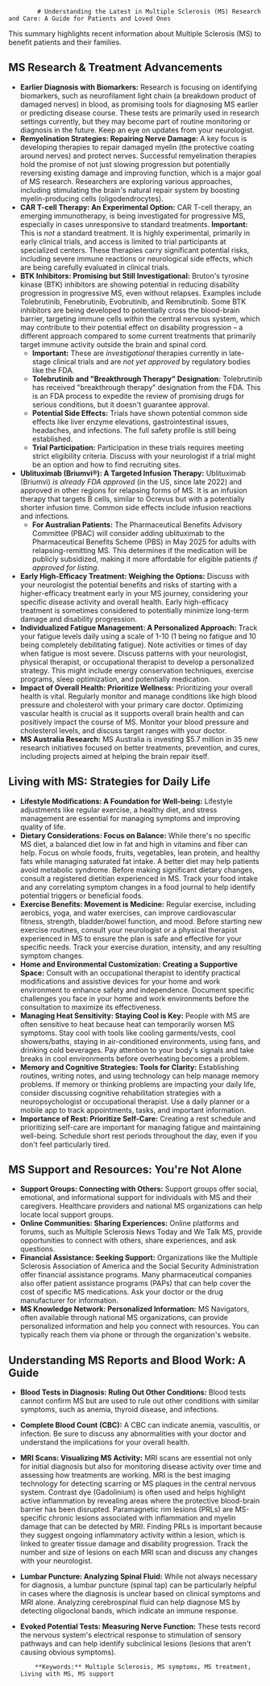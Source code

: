 
            # Understanding the Latest in Multiple Sclerosis (MS) Research and Care: A Guide for Patients and Loved Ones

This summary highlights recent information about Multiple Sclerosis (MS) to benefit patients and their families.

## MS Research & Treatment Advancements

*   **Earlier Diagnosis with Biomarkers:** Research is focusing on identifying biomarkers, such as neurofilament light chain (a breakdown product of damaged nerves) in blood, as promising tools for diagnosing MS earlier or predicting disease course. These tests are primarily used in research settings currently, but they may become part of routine monitoring or diagnosis in the future. Keep an eye on updates from your neurologist.
*   **Remyelination Strategies: Repairing Nerve Damage:** A key focus is developing therapies to repair damaged myelin (the protective coating around nerves) and protect nerves. Successful remyelination therapies hold the promise of not just slowing progression but potentially reversing existing damage and improving function, which is a major goal of MS research. Researchers are exploring various approaches, including stimulating the brain's natural repair system by boosting myelin-producing cells (oligodendrocytes).
*   **CAR T-cell Therapy: An Experimental Option:** CAR T-cell therapy, an emerging immunotherapy, is being investigated for progressive MS, especially in cases unresponsive to standard treatments. **Important:** This is *not* a standard treatment. It is highly experimental, primarily in early clinical trials, and access is limited to trial participants at specialized centers. These therapies carry significant potential risks, including severe immune reactions or neurological side effects, which are being carefully evaluated in clinical trials.
*   **BTK Inhibitors: Promising but Still Investigational:** Bruton's tyrosine kinase (BTK) inhibitors are showing potential in reducing disability progression in progressive MS, even without relapses. Examples include Tolebrutinib, Fenebrutinib, Evobrutinib, and Remibrutinib. Some BTK inhibitors are being developed to potentially cross the blood-brain barrier, targeting immune cells *within* the central nervous system, which may contribute to their potential effect on disability progression – a different approach compared to some current treatments that primarily target immune activity outside the brain and spinal cord.
    *   **Important:** These are *investigational* therapies currently in late-stage clinical trials and are *not yet approved* by regulatory bodies like the FDA.
    *   **Tolebrutinib and "Breakthrough Therapy" Designation:** Tolebrutinib has received "breakthrough therapy" designation from the FDA. This is an FDA process to expedite the review of promising drugs for serious conditions, but it doesn't guarantee approval.
    *   **Potential Side Effects:** Trials have shown potential common side effects like liver enzyme elevations, gastrointestinal issues, headaches, and infections. The full safety profile is still being established.
    *   **Trial Participation:** Participation in these trials requires meeting strict eligibility criteria. Discuss with your neurologist if a trial might be an option and how to find recruiting sites.
*   **Ublituximab (Briumvi®): A Targeted Infusion Therapy:** Ublituximab (Briumvi) *is already FDA approved* (in the US, since late 2022) and approved in other regions for relapsing forms of MS. It is an infusion therapy that targets B cells, similar to Ocrevus but with a potentially shorter infusion time. Common side effects include infusion reactions and infections.
    *   **For Australian Patients:** The Pharmaceutical Benefits Advisory Committee (PBAC) will consider adding ublituximab to the Pharmaceutical Benefits Scheme (PBS) in May 2025 for adults with relapsing-remitting MS. This determines if the medication will be publicly subsidized, making it more affordable for eligible patients *if approved for listing*.
*   **Early High-Efficacy Treatment: Weighing the Options:** Discuss with your neurologist the potential benefits and risks of starting with a higher-efficacy treatment early in your MS journey, considering your specific disease activity and overall health. Early high-efficacy treatment is sometimes considered to potentially minimize long-term damage and disability progression.
*   **Individualized Fatigue Management: A Personalized Approach:** Track your fatigue levels daily using a scale of 1-10 (1 being no fatigue and 10 being completely debilitating fatigue). Note activities or times of day when fatigue is most severe. Discuss patterns with your neurologist, physical therapist, or occupational therapist to develop a personalized strategy. This might include energy conservation techniques, exercise programs, sleep optimization, and potentially medication.
*   **Impact of Overall Health: Prioritize Wellness:** Prioritizing your overall health is vital. Regularly monitor and manage conditions like high blood pressure and cholesterol with your primary care doctor. Optimizing vascular health is crucial as it supports overall brain health and can positively impact the course of MS. Monitor your blood pressure and cholesterol levels, and discuss target ranges with your doctor.
*   **MS Australia Research:** MS Australia is investing \$5.7 million in 35 new research initiatives focused on better treatments, prevention, and cures, including projects aimed at helping the brain repair itself.

## Living with MS: Strategies for Daily Life

*   **Lifestyle Modifications: A Foundation for Well-being:** Lifestyle adjustments like regular exercise, a healthy diet, and stress management are essential for managing symptoms and improving quality of life.
*   **Dietary Considerations: Focus on Balance:** While there's no specific MS diet, a balanced diet low in fat and high in vitamins and fiber can help. Focus on whole foods, fruits, vegetables, lean protein, and healthy fats while managing saturated fat intake. A better diet may help patients avoid metabolic syndrome. Before making significant dietary changes, consult a registered dietitian experienced in MS. Track your food intake and any correlating symptom changes in a food journal to help identify potential triggers or beneficial foods.
*   **Exercise Benefits: Movement is Medicine:** Regular exercise, including aerobics, yoga, and water exercises, can improve cardiovascular fitness, strength, bladder/bowel function, and mood. Before starting new exercise routines, consult your neurologist or a physical therapist experienced in MS to ensure the plan is safe and effective for your specific needs. Track your exercise duration, intensity, and any resulting symptom changes.
*   **Home and Environmental Customization: Creating a Supportive Space:** Consult with an occupational therapist to identify practical modifications and assistive devices for your home and work environment to enhance safety and independence. Document specific challenges you face in your home and work environments before the consultation to maximize its effectiveness.
*   **Managing Heat Sensitivity: Staying Cool is Key:** People with MS are often sensitive to heat because heat can temporarily worsen MS symptoms. Stay cool with tools like cooling garments/vests, cool showers/baths, staying in air-conditioned environments, using fans, and drinking cold beverages. Pay attention to your body's signals and take breaks in cool environments before overheating becomes a problem.
*   **Memory and Cognitive Strategies: Tools for Clarity:** Establishing routines, writing notes, and using technology can help manage memory problems. If memory or thinking problems are impacting your daily life, consider discussing cognitive rehabilitation strategies with a neuropsychologist or occupational therapist. Use a daily planner or a mobile app to track appointments, tasks, and important information.
*   **Importance of Rest: Prioritize Self-Care:** Creating a rest schedule and prioritizing self-care are important for managing fatigue and maintaining well-being. Schedule short rest periods throughout the day, even if you don't feel particularly tired.

## MS Support and Resources: You're Not Alone

*   **Support Groups: Connecting with Others:** Support groups offer social, emotional, and informational support for individuals with MS and their caregivers. Healthcare providers and national MS organizations can help locate local support groups.
*   **Online Communities: Sharing Experiences:** Online platforms and forums, such as Multiple Sclerosis News Today and We Talk MS, provide opportunities to connect with others, share experiences, and ask questions.
*   **Financial Assistance: Seeking Support:** Organizations like the Multiple Sclerosis Association of America and the Social Security Administration offer financial assistance programs. Many pharmaceutical companies also offer patient assistance programs (PAPs) that can help cover the cost of specific MS medications. Ask your doctor or the drug manufacturer for information.
*   **MS Knowledge Network: Personalized Information:** MS Navigators, often available through national MS organizations, can provide personalized information and help you connect with resources. You can typically reach them via phone or through the organization's website.

## Understanding MS Reports and Blood Work: A Guide

*   **Blood Tests in Diagnosis: Ruling Out Other Conditions:** Blood tests cannot confirm MS but are used to rule out other conditions with similar symptoms, such as anemia, thyroid disease, and infections.
*   **Complete Blood Count (CBC):** A CBC can indicate anemia, vasculitis, or infection. Be sure to discuss any abnormalities with your doctor and understand the implications for your overall health.
*   **MRI Scans: Visualizing MS Activity:** MRI scans are essential not only for initial diagnosis but also for monitoring disease activity over time and assessing how treatments are working. MRI is the best imaging technology for detecting scarring or MS plaques in the central nervous system. Contrast dye (Gadolinium) is often used and helps highlight active inflammation by revealing areas where the protective blood-brain barrier has been disrupted. Paramagnetic rim lesions (PRLs) are MS-specific chronic lesions associated with inflammation and myelin damage that can be detected by MRI. Finding PRLs is important because they suggest ongoing inflammatory activity within a lesion, which is linked to greater tissue damage and disability progression. Track the number and size of lesions on each MRI scan and discuss any changes with your neurologist.
*   **Lumbar Puncture: Analyzing Spinal Fluid:** While not always necessary for diagnosis, a lumbar puncture (spinal tap) can be particularly helpful in cases where the diagnosis is unclear based on clinical symptoms and MRI alone. Analyzing cerebrospinal fluid can help diagnose MS by detecting oligoclonal bands, which indicate an immune response.
*   **Evoked Potential Tests: Measuring Nerve Function:** These tests record the nervous system's electrical response to stimulation of sensory pathways and can help identify subclinical lesions (lesions that aren't causing obvious symptoms).

            **Keywords:** Multiple Sclerosis, MS symptoms, MS treatment, Living with MS, MS support
            